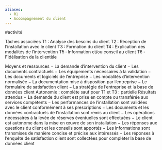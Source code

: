 ```yaml
---
aliases:
  - R1
  - Accompagnement du client
---
```

#activité


Tâches associées
T1 : Analyse des besoins du client
T2 : Réception de l’installation avec le client
T3 : Formation du client
T4 : Explication des modalités de l’intervention
T5 : Information et/ou conseil au client
T6 : Fidélisation de la clientèle

Moyens et ressources
− La demande d’intervention du client
− Les documents contractuels
− Les équipements nécessaires à la validation
− Les documents et logiciels de l’entreprise
− Les modalités d’intervention normalisée
− La documentation mise à disposition par l’entreprise
− Le formulaire de satisfaction client
− La stratégie de l’entreprise et la base de données client
Autonomie : complète sauf pour T1 et T3 : partielle
Résultats attendus
− La demande du client est prise en compte ou transférée aux services compétents
− Les performances de l’installation sont validées avec le client conformément à ses
prescriptions
− Les documents et les données contractuels de l’installation sont remis au client
− Les opérations nécessaires à la levée de réserves éventuelles sont effectuées
− Le client est autonome dans la mise en œuvre de son installation
− Les réponses aux questions du client et les conseils sont apportés
− Les informations sont transmises de manière concise et précise aux intéressés
− Les réponses à l’enquête de satisfaction client sont collectées pour compléter la base de
données client
